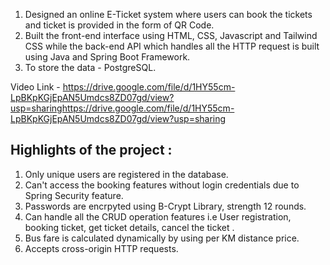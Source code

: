 1. Designed an online E-Ticket system where users can book the tickets and ticket is provided in the form of QR Code.
2. Built the front-end interface using HTML, CSS, Javascript and Tailwind CSS while the back-end API which handles all the HTTP request is built using Java and Spring Boot Framework.
3. To store the data - PostgreSQL.

Video Link - https://drive.google.com/file/d/1HY55cm-LpBKpKGjEpAN5Umdcs8ZD07gd/view?usp=sharinghttps://drive.google.com/file/d/1HY55cm-LpBKpKGjEpAN5Umdcs8ZD07gd/view?usp=sharing

Highlights of the project :
--------------------------------
1. Only unique users are registered in the database.
2. Can't access the booking features without login credentials due to Spring Security feature.
3. Passwords are encrpyted using B-Crypt Library, strength 12 rounds.
4. Can handle all the CRUD operation features i.e User registration, booking ticket, get ticket details, cancel the ticket .
5. Bus fare is calculated dynamically by using per KM distance price.
6. Accepts cross-origin HTTP requests.
